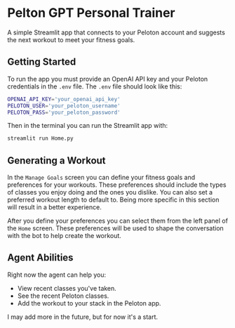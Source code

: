 # Pelton GPT Personal Trainer

A simple Streamlit app that connects to your Peloton account and suggests the next workout to meet your fitness goals.

## Getting Started

To run the app you must provide an OpenAI API key and your Peloton credentials in the `.env` file. The `.env` file should look like this:

```bash
OPENAI_API_KEY='your_openai_api_key'
PELOTON_USER='your_peloton_username'
PELOTON_PASS='your_peloton_password'
```

Then in the terminal you can run the Streamlit app with:

```bash
streamlit run Home.py
```

## Generating a Workout

In the `Manage Goals` screen you can define your fitness goals and preferences for your workouts. These preferences should include the types of classes you enjoy doing and the ones you dislike. You can also set a preferred workout length to default to. Being more specific in this section will result in a better experience.

After you define your preferences you can select them from the left panel of the `Home` screen. These preferences will be used to shape the conversation with the bot to help create the workout.

## Agent Abilities

Right now the agent can help you:

- View recent classes you've taken.
- See the recent Peloton classes.
- Add the workout to your stack in the Peloton app.

I may add more in the future, but for now it's a start.
